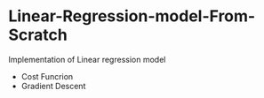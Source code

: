 # Linear-Regression-model-From-Scratch
Implementation of Linear regression model
<ul>
  <li>Cost Funcrion</li>
  <li>Gradient Descent</li>
</ul>
